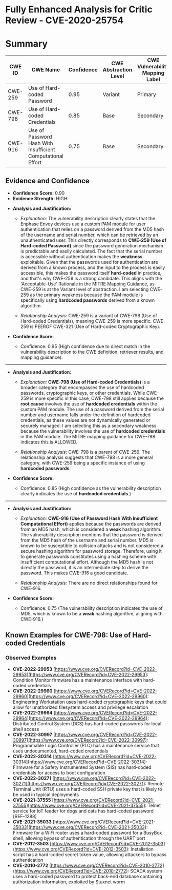 # Fully Enhanced Analysis for Critic Review - CVE-2020-25754

# Summary
| CWE ID | CWE Name | Confidence | CWE Abstraction Level | CWE Vulnerability Mapping Label | CWE-Vulnerability Mapping Notes |
|---|---|---|---|---|---|
| CWE-259 | Use of Hard-coded Password | 0.95 | Variant | Primary | Allowed |
| CWE-798 | Use of Hard-coded Credentials | 0.85 | Base | Secondary | Allowed |
| CWE-916 | Use of Password Hash With Insufficient Computational Effort | 0.75 | Base | Secondary | Allowed |

## Evidence and Confidence

*   **Confidence Score:** 0.90
*   **Evidence Strength:** HIGH

- **Analysis and Justification:**  
  - *Explanation:* The vulnerability description clearly states that the Enphase Envoy devices use a custom PAM module for user authentication that relies on a password derived from the MD5 hash of the username and serial number, which can be retrieved by an unauthenticated user. This directly corresponds to **CWE-259 (Use of Hard-coded Password)** since the password generation mechanism is predictable and easily calculated. The fact that the serial number is accessible without authentication makes the **weakness** exploitable. Given that the passwords used for authentication are derived from a known process, and the input to the process is easily accessible, this makes the password itself **hard-coded** in practice, and that's why CWE-259 is a strong candidate. This aligns with the 'Acceptable-Use' Rationale in the MITRE Mapping Guidance, as CWE-259 is at the Variant level of abstraction. I am selecting CWE-259 as the primary weakness because the PAM module is specifically using **hardcoded passwords** derived from a known algorithm.

  - *Relationship Analysis:* CWE-259 is a variant of CWE-798 (Use of Hard-coded Credentials), meaning CWE-259 is more specific. CWE-259 is PEEROF CWE-321 (Use of Hard-coded Cryptographic Key).

- **Confidence Score:**  
  - Confidence: 0.95 (High confidence due to direct match in the vulnerability description to the CWE definition, retriever results, and mapping guidance).

---
- **Analysis and Justification:**  
  - *Explanation:* **CWE-798 (Use of Hard-coded Credentials)** is a broader category that encompasses the use of hardcoded passwords, cryptographic keys, or other credentials. While CWE-259 is more specific in this case, CWE-798 still applies because the **root cause** involves the use of **hardcoded credentials** within the custom PAM module. The use of a password derived from the serial number and username falls under the definition of hardcoded credentials, as these values are not dynamically generated or securely managed. I am selecting this as a secondary weakness because the vulnerability involves the use of **hardcoded credentials** in the PAM module. The MITRE mapping guidance for CWE-798 indicates this is ALLOWED.

  - *Relationship Analysis:* CWE-798 is a parent of CWE-259. The relationship analysis suggests that CWE-798 is a more general category, with CWE-259 being a specific instance of using **hardcoded passwords**.

- **Confidence Score:**  
  - Confidence: 0.85 (High confidence as the vulnerability description clearly indicates the use of **hardcoded credentials**.)

---
- **Analysis and Justification:**  
  - *Explanation:* **CWE-916 (Use of Password Hash With Insufficient Computational Effort)** applies because the passwords are derived from an MD5 hash, which is considered a **weak** hashing algorithm. The vulnerability description mentions that the password is derived from the MD5 hash of the username and serial number. MD5 is known to be susceptible to collision attacks and is not considered a secure hashing algorithm for password storage. Therefore, using it to generate passwords constitutes using a hashing scheme with insufficient computational effort. Although the MD5 hash is not directly the password, it is an intermediate step to derive the password. This makes CWE-916 a good candidate.

  - *Relationship Analysis:* There are no direct relationships found for CWE-916.

- **Confidence Score:**  
  - Confidence: 0.75 (The vulnerability description indicates the use of MD5, which is known to be a **weak** hashing algorithm, aligning with CWE-916.)



## Known Examples for CWE-798: Use of Hard-coded Credentials
### Observed Examples
- **CVE-2022-29953** [https://www.cve.org/CVERecord?id=CVE-2022-29953](https://www.cve.org/CVERecord?id=CVE-2022-29953): Condition Monitor firmware has a maintenance interface with hard-coded credentials
- **CVE-2022-29960** [https://www.cve.org/CVERecord?id=CVE-2022-29960](https://www.cve.org/CVERecord?id=CVE-2022-29960): Engineering Workstation uses hard-coded cryptographic keys that could allow for unathorized filesystem access and privilege escalation
- **CVE-2022-29964** [https://www.cve.org/CVERecord?id=CVE-2022-29964](https://www.cve.org/CVERecord?id=CVE-2022-29964): Distributed Control System (DCS) has hard-coded passwords for local shell access
- **CVE-2022-30997** [https://www.cve.org/CVERecord?id=CVE-2022-30997](https://www.cve.org/CVERecord?id=CVE-2022-30997): Programmable Logic Controller (PLC) has a maintenance service that uses undocumented, hard-coded credentials
- **CVE-2022-30314** [https://www.cve.org/CVERecord?id=CVE-2022-30314](https://www.cve.org/CVERecord?id=CVE-2022-30314): Firmware for a Safety Instrumented System (SIS) has hard-coded credentials for access to boot configuration
- **CVE-2022-30271** [https://www.cve.org/CVERecord?id=CVE-2022-30271](https://www.cve.org/CVERecord?id=CVE-2022-30271): Remote Terminal Unit (RTU) uses a hard-coded SSH private key that is likely to be used in typical deployments
- **CVE-2021-37555** [https://www.cve.org/CVERecord?id=CVE-2021-37555](https://www.cve.org/CVERecord?id=CVE-2021-37555): Telnet service for IoT feeder for dogs and cats has hard-coded password [REF-1288]
- **CVE-2021-35033** [https://www.cve.org/CVERecord?id=CVE-2021-35033](https://www.cve.org/CVERecord?id=CVE-2021-35033): Firmware for a WiFi router uses a hard-coded password for a BusyBox shell, allowing bypass of authentication through the UART port
- **CVE-2012-3503** [https://www.cve.org/CVERecord?id=CVE-2012-3503](https://www.cve.org/CVERecord?id=CVE-2012-3503): Installation script has a hard-coded secret token value, allowing attackers to bypass authentication
- **CVE-2010-2772** [https://www.cve.org/CVERecord?id=CVE-2010-2772](https://www.cve.org/CVERecord?id=CVE-2010-2772): SCADA system uses a hard-coded password to protect back-end database containing authorization information, exploited by Stuxnet worm
